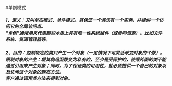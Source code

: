 #单例模式
<h5>1、定义：又叫单态模式、单件模式。其保证一个类仅有一个实例，并提供一个访问它的全局访问点。<br>
"单例"通常用来代表那些本质上具有唯一性系统组件（或者叫资源）。比如文件系统、资源管理器等。
<h5>2、目的：控制特定的类只产生一个对象（一定情况下可灵活改变对象的个数）。限制对象的产生：将其构造函数变为私有的，至少是受保护的，使得外面的类不能通过引用来产生对象；同时，为了保证类的可用性，就必须提供一个自己的对象以及访问这个对象的静态方法。<br>
客户通过调用类方法来得到对象。